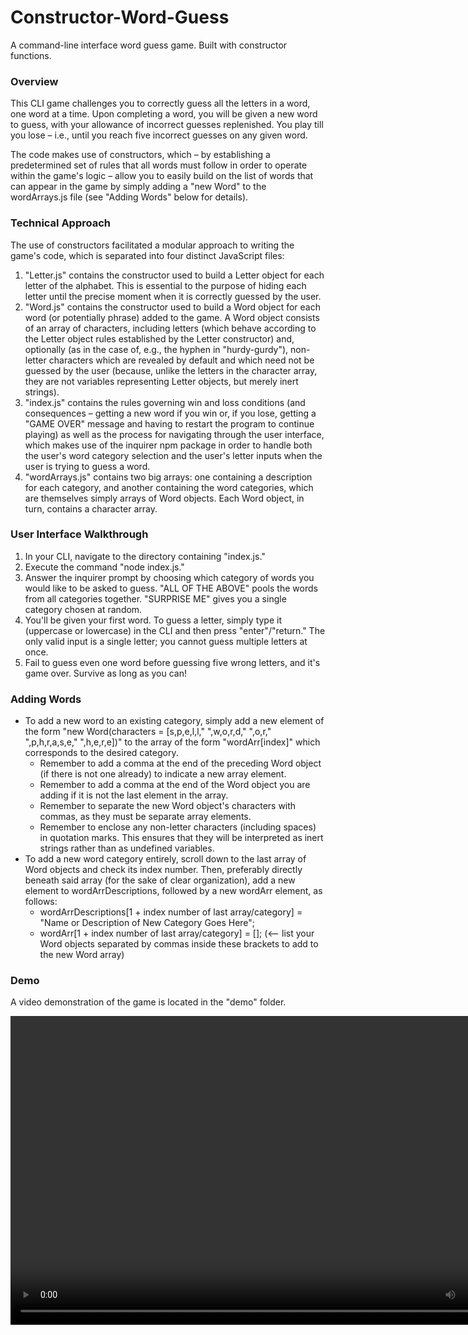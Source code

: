 # Constructor-Word-Guess
A command-line interface word guess game. Built with constructor functions.

### Overview

This CLI game challenges you to correctly guess all the letters in a word, one word at a time. Upon completing a word, you will be given a new word to guess, with your allowance of incorrect guesses replenished. You play till you lose – i.e., until you reach five incorrect guesses on any given word.

The code makes use of constructors, which – by establishing a predetermined set of rules that all words must follow in order to operate within the game's logic – allow you to easily build on the list of words that can appear in the game by simply adding a "new Word" to the wordArrays.js file (see "Adding Words" below for details).

### Technical Approach

The use of constructors facilitated a modular approach to writing the game's code, which is separated into four distinct JavaScript files:
1. "Letter.js" contains the constructor used to build a Letter object for each letter of the alphabet. This is essential to the purpose of hiding each letter until the precise moment when it is correctly guessed by the user.
2. "Word.js" contains the constructor used to build a Word object for each word (or potentially phrase) added to the game. A Word object consists of an array of characters, including letters (which behave according to the Letter object rules established by the Letter constructor) and, optionally (as in the case of, e.g., the hyphen in "hurdy-gurdy"), non-letter characters which are revealed by default and which need not be guessed by the user (because, unlike the letters in the character array, they are not variables representing Letter objects, but merely inert strings).
3. "index.js" contains the rules governing win and loss conditions (and consequences – getting a new word if you win or, if you lose, getting a "GAME OVER" message and having to restart the program to continue playing) as well as the process for navigating through the user interface, which makes use of the inquirer npm package in order to handle both the user's word category selection and the user's letter inputs when the user is trying to guess a word.
4. "wordArrays.js" contains two big arrays: one containing a description for each category, and another containing the word categories, which are themselves simply arrays of Word objects. Each Word object, in turn, contains a character array.

### User Interface Walkthrough

1. In your CLI, navigate to the directory containing "index.js."
2. Execute the command "node index.js."
3. Answer the inquirer prompt by choosing which category of words you would like to be asked to guess. "ALL OF THE ABOVE" pools the words from all categories together. "SURPRISE ME" gives you a single category chosen at random.
4. You'll be given your first word. To guess a letter, simply type it (uppercase or lowercase) in the CLI and then press "enter"/"return." The only valid input is a single letter; you cannot guess multiple letters at once.
5. Fail to guess even one word before guessing five wrong letters, and it's game over. Survive as long as you can!

### Adding Words

* To add a new word to an existing category, simply add a new element of the form "new Word(characters = [s,p,e,l,l," ",w,o,r,d," ",o,r," ",p,h,r,a,s,e," ",h,e,r,e])" to the array of the form "wordArr[index]" which corresponds to the desired category.
  - Remember to add a comma at the end of the preceding Word object (if there is not one already) to indicate a new array element.
  - Remember to add a comma at the end of the Word object you are adding if it is not the last element in the array.
  - Remember to separate the new Word object's characters with commas, as they must be separate array elements.
  - Remember to enclose any non-letter characters (including spaces) in quotation marks. This ensures that they will be interpreted as inert strings rather than as undefined variables.
* To add a new word category entirely, scroll down to the last array of Word objects and check its index number. Then, preferably directly beneath said array (for the sake of clear organization), add a new element to wordArrDescriptions, followed by a new wordArr element, as follows:
  - wordArrDescriptions[1 + index number of last array/category] = "Name or Description of New Category Goes Here";
  - wordArr[1 + index number of last array/category] = []; (<-- list your Word objects separated by commas inside these brackets to add to the new Word array)

### Demo

A video demonstration of the game is located in the "demo" folder.

<video width="824" height="494" controls>
  <source src="demo/Demo.webm" type="video/webm">
</video>
